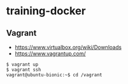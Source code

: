 # training-docker

## Vagrant

* https://www.virtualbox.org/wiki/Downloads
* https://www.vagrantup.com/

```console
$ vagrant up
$ vagrant ssh
vagrant@ubuntu-bionic:~$ cd /vagrant
```
